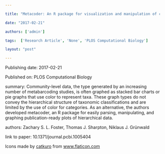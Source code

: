 ---
title: "Metacoder: An R package for visualization and manipulation of community taxonomic diversity data"
date: "2017-02-21"
authors: ['admin']
tags:  ['Research Article', 'None', 'PLOS Computational Biology']
layout: "post"
---
Publishing date: 2017-02-21

Published on: PLOS Computational Biology

summary: Community-level data, the type generated by an increasing number of metabarcoding studies, is often graphed as stacked bar charts or pie graphs that use color to represent taxa. These graph types do not convey the hierarchical structure of taxonomic classifications and are limited by the use of color for categories. As an alternative, the authors developed metacoder, an R package for easily parsing, manipulating, and graphing publication-ready plots of hierarchical data.

authors: Zachary S. L. Foster, Thomas J. Sharpton, Niklaus J. Grünwald

link to paper: 10.1371/journal.pcbi.1005404

Icons made by <a href="https://www.flaticon.com/free-icon/bookshelves_3576884" title="catkuro">catkuro</a> from <a href="https://www.flaticon.com/" title="Flaticon"> www.flaticon.com</a>